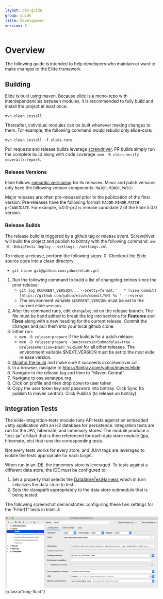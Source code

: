 ```yaml
---
layout: doc-guide
group: guide
title: Development
version: 5
---
```


# Overview
The following guide is intended to help developers who maintain or want to make changes to the Elide framework.
           
## Building

Elide is built using maven.  Because elide is a mono-repo with interdependencies between modules, it is recommended to fully build and install the project at least once:  

`mvn clean install`

Thereafter, individual modules can be built whenever making changes to them.  For example, the following command would rebuild only elide-core:

`mvn clean install -f elide-core`

Pull requests and release builds leverage [screwdriver](https://screwdriver.cd).   PR builds simply run the complete build along with code coverage:
`mvn -B clean verify coveralls:report`.

### Release Versions

Elide follows [semantic versioning](https://semver.org/) for its releases.  Minor and patch versions only have the following version components: 
`MAJOR.MINOR.PATCH`.

Major releases are often pre-released prior to the publication of the final version.  Pre-releases have the following format:
`MAJOR.MINOR.PATCH-prCANDIDATE`.  For example, 5.0.0-pr2 is release candidate 2 of the Elide 5.0.0 version.

### Release Builds

The release build is triggered by a github tag or release event.  Screwdriver will build the project and publish to bintray with the following command:
`mvn -B -DskipTests deploy --settings ./settings.xml`

To initiate a release, perform the following steps:
0. Checkout the Elide source code into a clean directory: 
   - `git clone git@github.com:yahoo/elide.git`
1. Run the following command to build a list of changelog entries since the prior release: 
   - `git log $CURRENT_VERSION... --pretty=format:'   * [view commit](https://github.com/yahoo/elide/commit/%H) %s ' --reverse`
   - The environment variable `$CURRENT_VERSION` must be set to the current elide version.
2. After the command runs, edit `changelog.md` on the release branch.  The file must be hand edited to break the log into sections for **Features** and **Fixes** along with a new heading for the current release.  Commit the changes and pull them into your local github clone.
3. Either run:
   - `mvn -B release:prepare` if the build is for a patch release.
   - `mvn -B release:prepare -DautoVersionSubmodules=true -DreleaseVersion=$NEXT_VERSION` for all other releases.  The environment variable $NEXT_VERSION must be set to the next elide release version.
2. [Monitor the build](https://cd.screwdriver.cd/pipelines/6103) and make sure it succeeds in screwdriver.cd.
3. In a browser, navigate to https://bintray.com/yahoo/maven/elide
4. Navigate to the release tag and then to "Maven Central"
5. Navigate to oss.sonatype.org
6. Click on profile and then drop down to user token
7. Copy the user token key and password into bintray.  Click Sync (to publish to maven central).  Click Publish (to release on bintray).

## Integration Tests

The elide-integration-tests module runs API tests against an embedded Jetty application with an H2 database for persistence.  Integration tests are run for the JPA, hibernate, and inmemory stores.  The module produce a 'test-jar' artifact that is then referenced for each data store module (jpa, hibernate, etc) that runs the corresponding tests.

Not every tests works for every store, and JUnit tags are leveraged to isolate the tests appropriate for each target.  

When run in an IDE, the inmemory store is leveraged.  To tests against a different data store, the IDE must be configured to:
1. Set a property that selects the [DataStoreTestHarness](https://github.com/yahoo/elide/blob/master/elide-core/src/main/java/com/yahoo/elide/core/datastore/test/DataStoreTestHarness.java) which in turn initializes the data store to test. 
2. Sets the classpath appropriately to the data store submodule that is being tested.

The following screenshot demonstrates configuring these two settings for the 'FilterIT' tests in IntelliJ:

![Configuring IT Tests In Intellij](/assets/images/intellij_config.png){:class="img-fluid"}
